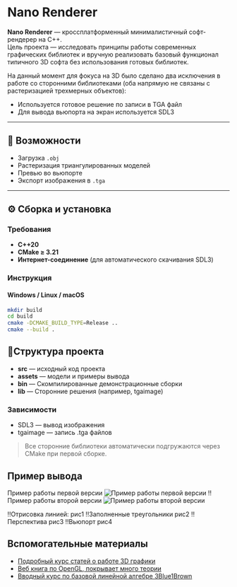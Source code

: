 # Nano Renderer

**Nano Renderer** — кроссплатформенный минималистичный софт-рендерер на C++.  
Цель проекта — исследовать принципы работы современных графических библиотек и вручную реализовать базовый функционал типичного 3D софта без использования готовых библиотек. 

На данный момент для фокуса на 3D было сделано два исключения в работе со сторонними библиотеками (оба напрямую не связаны с растеризацией трехмерных объектов):
- Используется готовое решение по записи в TGA файл
- Для вывода вьюпорта на экран используется SDL3

---

## 🚀 Возможности

-  Загрузка `.obj`  
-  Растеризация триангулированных моделей  
-  Превью во вьюпорте  
-  Экспорт изображения в `.tga`

---

## ⚙️ Сборка и установка

### Требования
- **C++20**
- **CMake ≥ 3.21**
- **Интернет-соединение** (для автоматического скачивания SDL3)

### Инструкция

#### Windows / Linux / macOS
```bash
mkdir build
cd build
cmake -DCMAKE_BUILD_TYPE=Release ..
cmake --build .
```

## 📁Структура проекта

- **src** — исходный код проекта
- **assets** — модели и примеры вывода
- **bin** —  Скомпилированные демонстрационные сборки
- **lib** — Сторонние решения (например, tgaimage)

### Зависимости

 - SDL3 — вывод изображения
 - tgaimage — запись .tga файлов
> Все сторонние библиотеки автоматически подгружаются через CMake при первой сборке.

## Пример вывода

Пример работы первой версии
![Пример работы первой версии](https://ibb.co/ynRpjwRX)
‼️Пример работы второй версии
![Пример работы второй версии](https://ibb.co/twxGYS7d)


‼️Отрисовка линией:
рис1
‼️Заполненные треугольники
рис2
‼️Перспектива
рис3
‼️Вьюпорт
рис4


## Вспомогательные материалы
- [Подробный курс статей о работе 3D графики](https://haqr.eu/)
- [Веб книга по OpenGL, покрывает много теории](https://learnopengl.com/)
- [Вводный курс по базовой линейной алгебре 3Blue1Brown](https://youtube.com/playlist?list=PLZHQObOWTQDPD3MizzM2xVFitgF8hE_ab&si=Kx5wlbKsYD5zDGR0)
